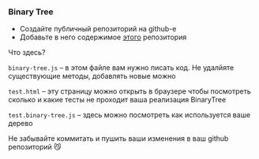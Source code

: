 ### Binary Tree
* Создайте публичный репозиторий на github-е
* Добавьте в него содержимое [этого](https://github.com/rolling-scopes-school/binary-tree) репозитория

Что здесь?

`binary-tree.js` – в этом файле вам нужно писать код. Не удалйяте существующие методы, добавлять новые можно

`test.html` – эту страницу можно открыть в браузере чтобы посмотреть сколько и какие тесты не проходит ваша реализация BinaryTree

`test.binary-tree.js` – здесь можно посмотреть как используется ваше дерево

Не забывайте коммитать и пушить ваши изменения в ваш github репозиторий 😼
